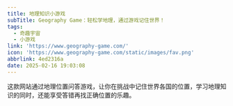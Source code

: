 ```yaml
---
title: 地理知识小游戏
subTitle: Geography Game：轻松学地理，通过游戏记住世界！
tags:
  - 奇趣宇宙
  - 小游戏
link: 'https://www.geography-game.com/'
icon: 'https://www.geography-game.com/static/images/fav.png'
abbrlink: 4ed2316a
date: 2025-02-16 19:03:08
---
```


这款网站通过地理位置问答游戏，让你在挑战中记住世界各国的位置，学习地理知识的同时，还能享受答错再找正确位置的乐趣。